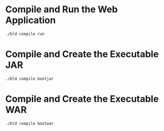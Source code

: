 # Compile and Run the Web Application

```console
./bld compile run
```

# Compile and Create the Executable JAR

```console
./bld compile bootjar
```

# Compile and Create the Executable WAR

```console
./bld compile bootwar
```
